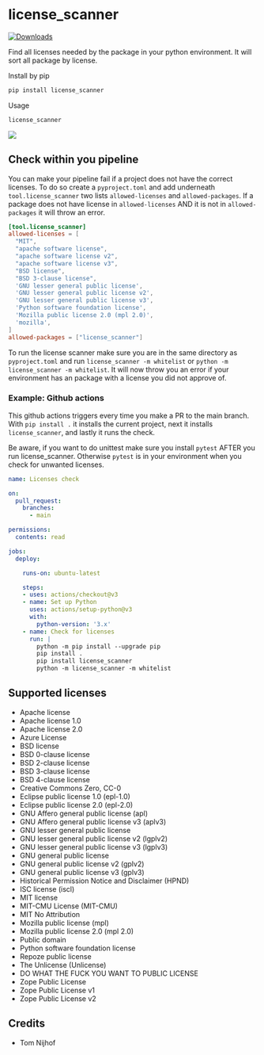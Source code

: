 # license_scanner

[![Downloads](https://static.pepy.tech/badge/license-scanner)](https://pepy.tech/project/license-scanner)

Find all licenses needed by the package in your python environment.
It will sort all package by license.

Install by pip

```cmd
pip install license_scanner
```

Usage

```cmd
license_scanner
```

![](readme_files/demo.gif)

## Check within you pipeline

You can make your pipeline fail if a project does not have the correct licenses.
To do so create a `pyproject.toml` and add underneath `tool.license_scanner` two lists `allowed-licenses` and `allowed-packages`.
If a package does not have license in `allowed-licenses` AND it is not in `allowed-packages` it will throw an error.

```toml
[tool.license_scanner]
allowed-licenses = [
  "MIT",
  "apache software license",
  "apache software license v2",
  "apache software license v3",
  "BSD license",
  "BSD 3-clause license",
  'GNU lesser general public license',
  'GNU lesser general public license v2',
  'GNU lesser general public license v3',
  'Python software foundation license',
  'Mozilla public license 2.0 (mpl 2.0)',
  'mozilla',
]
allowed-packages = ["license_scanner"]
```

To run the license scanner make sure you are in the same directory as `pyproject.toml` and run `license_scanner -m whitelist` or `python -m license_scanner -m whitelist`. 
It will now throw you an error if your environment has an package with a license you did not approve of.

### Example: Github actions

This github actions triggers every time you make a PR to the main branch. With `pip install .` it installs the current project, next it installs `license_scanner`, and lastly it runs the check.

Be aware, if you want to do unittest make sure you install `pytest` AFTER you run license_scanner. Otherwise `pytest` is in your environment when you check for unwanted licenses.

```yaml
name: Licenses check

on:
  pull_request:
    branches:
      - main

permissions:
  contents: read

jobs:
  deploy:

    runs-on: ubuntu-latest

    steps:
    - uses: actions/checkout@v3
    - name: Set up Python
      uses: actions/setup-python@v3
      with:
        python-version: '3.x'
    - name: Check for licenses
      run: |
        python -m pip install --upgrade pip
        pip install .
        pip install license_scanner
        python -m license_scanner -m whitelist

```

## Supported licenses

- Apache license
- Apache license 1.0
- Apache license 2.0
- Azure License
- BSD license
- BSD 0-clause license
- BSD 2-clause license
- BSD 3-clause license
- BSD 4-clause license
- Creative Commons Zero, CC-0
- Eclipse public license 1.0 (epl-1.0)
- Eclipse public license 2.0 (epl-2.0)
- GNU Affero general public license (apl)
- GNU Affero general public license v3 (aplv3)
- GNU lesser general public license
- GNU lesser general public license v2 (lgplv2)
- GNU lesser general public license v3 (lgplv3)
- GNU general public license
- GNU general public license v2 (gplv2)
- GNU general public license v3 (gplv3)
- Historical Permission Notice and Disclaimer (HPND)
- ISC license (iscl)
- MIT license
- MIT-CMU License (MIT-CMU)
- MIT No Attribution
- Mozilla public license (mpl)
- Mozilla public license 2.0 (mpl 2.0)
- Public domain
- Python software foundation license
- Repoze public license
- The Unlicense (Unlicense)
- DO WHAT THE FUCK YOU WANT TO PUBLIC LICENSE
- Zope Public License
- Zope Public License v1
- Zope Public License v2

## Credits

- Tom Nijhof
